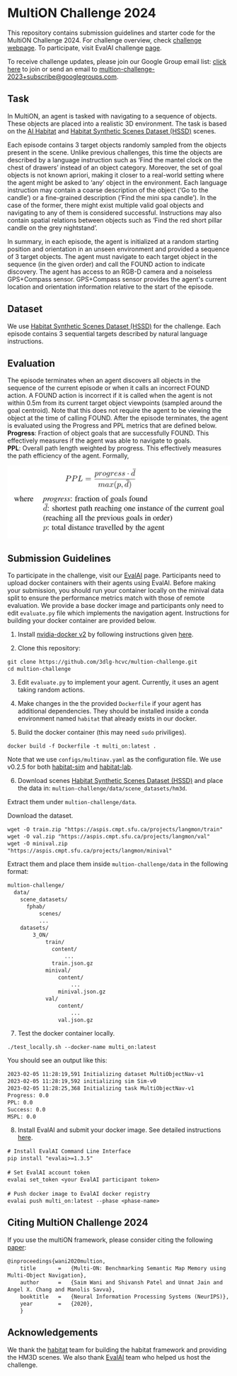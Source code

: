 # MultiON Challenge 2024

This repository contains submission guidelines and starter code for the MultiON Challenge 2024. For challenge overview, check [challenge webpage](http://multion-challenge.cs.sfu.ca). To participate, visit EvalAI challenge [page](https://eval.ai/web/challenges/challenge-page/2276/overview).

To receive challenge updates, please join our Google Group email list: [click here](https://groups.google.com/g/multion-challenge-2023) to join or send an email to [multion-challenge-2023+subscribe@googlegroups.com](mailto:multion-challenge-2023+subscribe@googlegroups.com).

## Task 

In MultiON, an agent is tasked with navigating to a sequence of objects. These objects are placed into a realistic 3D environment. The task is based on the [AI Habitat](https://aihabitat.org/) and [Habitat Synthetic Scenes Dataset (HSSD)](https://3dlg-hcvc.github.io/hssd/) scenes.
                
Each episode contains 3 target objects randomly sampled from the objects present in the scene. Unlike previous challenges, this time the objects are described by a language instruction such as ‘Find the mantel clock on the chest of drawers’ instead of an object category. Moreover, the set of goal objects is not known apriori, making it closer to a real-world setting where the agent might be asked to ‘any’ object in the environment.
Each language instruction may contain a coarse description of the object (‘Go to the candle’) or a fine-grained description (‘Find the mini spa candle’). In the case of the former, there might exist multiple valid goal objects and navigating to any of them is considered successful. Instructions may also contain spatial relations between objects such as ‘Find the red short pillar candle on the grey nightstand’.

In summary, in each episode, the agent is initialized at a random starting position and orientation in an unseen environment and provided a sequence of 3 target objects. The agent must navigate to each target object in the sequence (in the given order) and call the FOUND action to indicate discovery. The agent has access to an RGB-D camera and a noiseless GPS+Compass sensor. GPS+Compass sensor provides the agent's current location and orientation information relative to the start of the episode.

## Dataset
We use [Habitat Synthetic Scenes Dataset (HSSD)](https://3dlg-hcvc.github.io/hssd/) for the challenge. Each episode contains 3 sequential targets described by natural language instructions.

## Evaluation

The episode terminates when an agent discovers all objects in the sequence of the current episode or when it calls an incorrect FOUND action. A FOUND action is incorrect if it is called when the agent is not within 0.5m from its current target object viewpoints (sampled around the goal centroid). Note that this does not require the agent to be viewing the object at the time of calling FOUND. After the episode terminates, the agent is evaluated using the Progress and PPL metrics that are defined below.  
**Progress**: Fraction of object goals that are successfully FOUND. This effectively measures if the agent was able to navigate to goals.  
**PPL**: Overall path length weighted by progress. This effectively measures the path efficiency of the agent. Formally, 

![PPL Formula](imgs/PPL.png "PPL Formula")

## Submission Guidelines 

To participate in the challenge, visit our [EvalAI](https://eval.ai/web/challenges/challenge-page/2276/overview) page. Participants need to upload docker containers with their agents using EvalAI. Before making your submission, you should run your container locally on the minival data split to ensure the performance metrics match with those of remote evaluation. We provide a base docker image and participants only need to edit `evaluate.py` file which implements the navigation agent. Instructions for building your docker container are provided below.


1. Install [nvidia-docker v2](https://github.com/NVIDIA/nvidia-docker) by following instructions given [here](https://github.com/nvidia/nvidia-docker/wiki/Installation-(version-2.0)).

2. Clone this repository: 
```
git clone https://github.com/3dlg-hcvc/multion-challenge.git
cd multion-challenge
```
3. Edit `evaluate.py` to implement your agent. Currently, it uses an agent taking random actions.

4. Make changes in the the provided `Dockerfile` if your agent has additional dependencies. They should be installed inside a conda environment named `habitat` that already exists in our docker.

5. Build the docker container (this may need `sudo` priviliges).

```
docker build -f Dockerfile -t multi_on:latest .
```

Note that we use `configs/multinav.yaml` as the configuration file. We use v0.2.5 for both [habitat-sim](https://github.com/facebookresearch/habitat-sim) and [habitat-lab](https://github.com/facebookresearch/habitat-lab).

6. Download scenes [Habitat Synthetic Scenes Dataset (HSSD)](https://3dlg-hcvc.github.io/hssd/) and place the data in: `multion-challenge/data/scene_datasets/hm3d`. 

Extract them under `multion-challenge/data`.

Download the dataset.

```
wget -O train.zip "https://aspis.cmpt.sfu.ca/projects/langmon/train"
wget -O val.zip "https://aspis.cmpt.sfu.ca/projects/langmon/val"
wget -O minival.zip "https://aspis.cmpt.sfu.ca/projects/langmon/minival"
```

Extract them and place them inside `multion-challenge/data` in the following format:

```
multion-challenge/
  data/
    scene_datasets/
      fphab/
          scenes/
          ...
    datasets/
        3_ON/
            train/
              content/
                  ...
              train.json.gz
            minival/
                content/
                    ...
                minival.json.gz
            val/
                content/
                    ...
                val.json.gz
```

7. Test the docker container locally.

```
./test_locally.sh --docker-name multi_on:latest
```
You should see an output like this:

```
2023-02-05 11:28:19,591 Initializing dataset MultiObjectNav-v1
2023-02-05 11:28:19,592 initializing sim Sim-v0
2023-02-05 11:28:25,368 Initializing task MultiObjectNav-v1
Progress: 0.0
PPL: 0.0
Success: 0.0
MSPL: 0.0
```

8. Install EvalAI and submit your docker image. See detailed instructions [here](https://cli.eval.ai/).

```
# Install EvalAI Command Line Interface
pip install "evalai>=1.3.5"

# Set EvalAI account token
evalai set_token <your EvalAI participant token>

# Push docker image to EvalAI docker registry
evalai push multi_on:latest --phase <phase-name>
```


## Citing MultiON Challenge 2024
If you use the multiON framework, please consider citing the following [paper](https://arxiv.org/pdf/2012.03912.pdf):
```
@inproceedings{wani2020multion,
    title       =   {Multi-ON: Benchmarking Semantic Map Memory using Multi-Object Navigation},
    author      =   {Saim Wani and Shivansh Patel and Unnat Jain and Angel X. Chang and Manolis Savva},
    booktitle   =   {Neural Information Processing Systems (NeurIPS)},
    year        =   {2020},
    }
```

## Acknowledgements
We thank the [habitat](https://aihabitat.org/) team for building the habitat framework and providing the HM3D scenes. We also thank [EvalAI](https://eval.ai/) team who helped us host the challenge.
